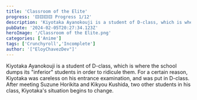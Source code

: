 ```yaml
---
title: 'Classroom of the Elite'
progress: '🟨🟨🟨🟨 Progress 1/12'
description: 'Kiyotaka Ayanokouji is a student of D-class, which is where the school dumps its "inferior" students in order to ridicule them.'
pubDate: '2024-02-05T20:27:34.123Z'
heroImage: '/Classroom of the Elite.png'
categories: ['Anime']
tags: ['Crunchyroll','Incomplete']
author: '["EloyChavezDev"]'
---
```

Kiyotaka Ayanokouji is a student of D-class, which is where the school dumps its "inferior" students in order to ridicule them. For a certain reason, Kiyotaka was careless on his entrance examination, and was put in D-class. After meeting Suzune Horikita and Kikyou Kushida, two other students in his class, Kiyotaka's situation begins to change.